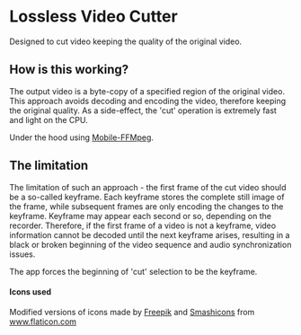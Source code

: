 # Lossless Video Cutter

Designed to cut video keeping the quality of the original video.

## How is this working?

The output video is a byte-copy of a specified region of the original video. This approach avoids decoding and encoding the video, therefore keeping the original quality. As a side-effect, the 'cut' operation is extremely fast and light on the CPU.

Under the hood using [Mobile-FFMpeg](https://github.com/tanersener/mobile-ffmpeg).

## The limitation

The limitation of such an approach - the first frame of the cut video should be a so-called keyframe. Each keyframe stores the complete still image of the frame, while subsequent frames are only encoding the changes to the keyframe. Keyframe may appear each second or so, depending on the recorder. Therefore, if the first frame of a video is not a keyframe, video information cannot be decoded until the next keyframe arises, resulting in a black or broken beginning of the video sequence and audio synchronization issues.

The app forces the beginning of 'cut' selection to be the keyframe.

#### Icons used

Modified versions of icons made by <a href="https://www.flaticon.com/authors/freepik" title="Freepik">Freepik</a> and <a href="https://www.flaticon.com/authors/smashicons" title="Smashicons">Smashicons</a> from <a href="https://www.flaticon.com/" title="Flaticon">www.flaticon.com</a>
